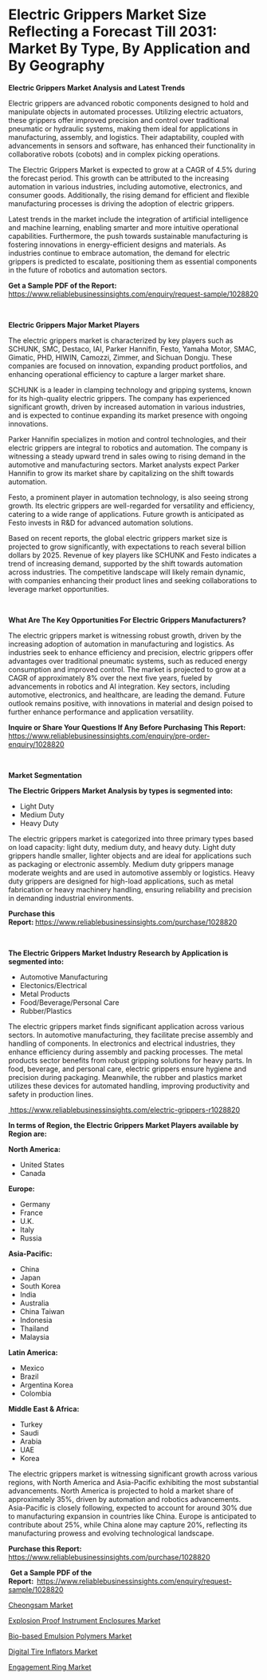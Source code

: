 <p><h1>Electric Grippers Market Size Reflecting a Forecast Till 2031: Market By Type, By Application and By Geography</h1></p><p><strong>Electric Grippers Market Analysis and Latest Trends</strong></p>
<p><p>Electric grippers are advanced robotic components designed to hold and manipulate objects in automated processes. Utilizing electric actuators, these grippers offer improved precision and control over traditional pneumatic or hydraulic systems, making them ideal for applications in manufacturing, assembly, and logistics. Their adaptability, coupled with advancements in sensors and software, has enhanced their functionality in collaborative robots (cobots) and in complex picking operations.</p><p>The Electric Grippers Market is expected to grow at a CAGR of 4.5% during the forecast period. This growth can be attributed to the increasing automation in various industries, including automotive, electronics, and consumer goods. Additionally, the rising demand for efficient and flexible manufacturing processes is driving the adoption of electric grippers.</p><p>Latest trends in the market include the integration of artificial intelligence and machine learning, enabling smarter and more intuitive operational capabilities. Furthermore, the push towards sustainable manufacturing is fostering innovations in energy-efficient designs and materials. As industries continue to embrace automation, the demand for electric grippers is predicted to escalate, positioning them as essential components in the future of robotics and automation sectors.</p></p>
<p><strong>Get a Sample PDF of the Report:&nbsp;</strong> <a href="https://www.reliablebusinessinsights.com/enquiry/request-sample/1028820">https://www.reliablebusinessinsights.com/enquiry/request-sample/1028820</a></p>
<p>&nbsp;</p>
<p><strong>Electric Grippers Major Market Players</strong></p>
<p><p>The electric grippers market is characterized by key players such as SCHUNK, SMC, Destaco, IAI, Parker Hannifin, Festo, Yamaha Motor, SMAC, Gimatic, PHD, HIWIN, Camozzi, Zimmer, and Sichuan Dongju. These companies are focused on innovation, expanding product portfolios, and enhancing operational efficiency to capture a larger market share.</p><p>SCHUNK is a leader in clamping technology and gripping systems, known for its high-quality electric grippers. The company has experienced significant growth, driven by increased automation in various industries, and is expected to continue expanding its market presence with ongoing innovations.</p><p>Parker Hannifin specializes in motion and control technologies, and their electric grippers are integral to robotics and automation. The company is witnessing a steady upward trend in sales owing to rising demand in the automotive and manufacturing sectors. Market analysts expect Parker Hannifin to grow its market share by capitalizing on the shift towards automation.</p><p>Festo, a prominent player in automation technology, is also seeing strong growth. Its electric grippers are well-regarded for versatility and efficiency, catering to a wide range of applications. Future growth is anticipated as Festo invests in R&D for advanced automation solutions.</p><p>Based on recent reports, the global electric grippers market size is projected to grow significantly, with expectations to reach several billion dollars by 2025. Revenue of key players like SCHUNK and Festo indicates a trend of increasing demand, supported by the shift towards automation across industries. The competitive landscape will likely remain dynamic, with companies enhancing their product lines and seeking collaborations to leverage market opportunities.</p></p>
<p>&nbsp;</p>
<p><strong>What Are The Key Opportunities For Electric Grippers Manufacturers?</strong></p>
<p><p>The electric grippers market is witnessing robust growth, driven by the increasing adoption of automation in manufacturing and logistics. As industries seek to enhance efficiency and precision, electric grippers offer advantages over traditional pneumatic systems, such as reduced energy consumption and improved control. The market is projected to grow at a CAGR of approximately 8% over the next five years, fueled by advancements in robotics and AI integration. Key sectors, including automotive, electronics, and healthcare, are leading the demand. Future outlook remains positive, with innovations in material and design poised to further enhance performance and application versatility.</p></p>
<p><strong>Inquire or Share Your Questions If Any Before Purchasing This Report:</strong> <a href="https://www.reliablebusinessinsights.com/enquiry/pre-order-enquiry/1028820">https://www.reliablebusinessinsights.com/enquiry/pre-order-enquiry/1028820</a></p>
<p>&nbsp;</p>
<p><strong>Market Segmentation</strong></p>
<p><strong>The Electric Grippers Market Analysis by types is segmented into:</strong></p>
<p><ul><li>Light Duty</li><li>Medium Duty</li><li>Heavy Duty</li></ul></p>
<p><p>The electric grippers market is categorized into three primary types based on load capacity: light duty, medium duty, and heavy duty. Light duty grippers handle smaller, lighter objects and are ideal for applications such as packaging or electronic assembly. Medium duty grippers manage moderate weights and are used in automotive assembly or logistics. Heavy duty grippers are designed for high-load applications, such as metal fabrication or heavy machinery handling, ensuring reliability and precision in demanding industrial environments.</p></p>
<p><strong>Purchase this Report:&nbsp;</strong><a href="https://www.reliablebusinessinsights.com/purchase/1028820">https://www.reliablebusinessinsights.com/purchase/1028820</a></p>
<p>&nbsp;</p>
<p><strong>The Electric Grippers Market Industry Research by Application is segmented into:</strong></p>
<p><ul><li>Automotive Manufacturing</li><li>Electonics/Electrical</li><li>Metal Products</li><li>Food/Beverage/Personal Care</li><li>Rubber/Plastics</li></ul></p>
<p><p>The electric grippers market finds significant application across various sectors. In automotive manufacturing, they facilitate precise assembly and handling of components. In electronics and electrical industries, they enhance efficiency during assembly and packing processes. The metal products sector benefits from robust gripping solutions for heavy parts. In food, beverage, and personal care, electric grippers ensure hygiene and precision during packaging. Meanwhile, the rubber and plastics market utilizes these devices for automated handling, improving productivity and safety in production lines.</p></p>
<p><a href="https://www.reliablebusinessinsights.com/electric-grippers-r1028820">&nbsp;https://www.reliablebusinessinsights.com/electric-grippers-r1028820</a></p>
<p><strong>In terms of Region, the Electric Grippers Market Players available by Region are:</strong></p>
<p>
    <p> <strong> North America: </strong>
        <ul>
            <li>United States</li>
            <li>Canada</li>
        </ul>
        </p> 
    <p> <strong> Europe: </strong>
        <ul>
            <li>Germany</li>
            <li>France</li>
            <li>U.K.</li>
            <li>Italy</li>
            <li>Russia</li>
        </ul>
        </p> 
    <p> <strong> Asia-Pacific: </strong>
        <ul>
            <li>China</li>
            <li>Japan</li>
            <li>South Korea</li>
            <li>India</li>
            <li>Australia</li>
            <li>China Taiwan</li>
            <li>Indonesia</li>
            <li>Thailand</li>
            <li>Malaysia</li>
        </ul>
        </p> 
    <p> <strong> Latin America: </strong>
        <ul>
            <li>Mexico</li>
            <li>Brazil</li>
            <li>Argentina Korea</li>
            <li>Colombia</li>
        </ul>
        </p> 
    <p> <strong> Middle East & Africa: </strong>
        <ul>
            <li>Turkey</li>
            <li>Saudi</li>
            <li>Arabia</li>
            <li>UAE</li>
            <li>Korea</li>
        </ul>
    </p>
    </p>
<p><p>The electric grippers market is witnessing significant growth across various regions, with North America and Asia-Pacific exhibiting the most substantial advancements. North America is projected to hold a market share of approximately 35%, driven by automation and robotics advancements. Asia-Pacific is closely following, expected to account for around 30% due to manufacturing expansion in countries like China. Europe is anticipated to contribute about 25%, while China alone may capture 20%, reflecting its manufacturing prowess and evolving technological landscape.</p></p>
<p><strong>Purchase this Report: </strong><a href="https://www.reliablebusinessinsights.com/purchase/1028820">https://www.reliablebusinessinsights.com/purchase/1028820</a></p>
<p>&nbsp;<strong>Get a Sample PDF of the Report:&nbsp;&nbsp;</strong><a href="https://www.reliablebusinessinsights.com/enquiry/request-sample/1028820">https://www.reliablebusinessinsights.com/enquiry/request-sample/1028820</a></p>
<p><strong></strong></p>
<p><p><a href="https://www.linkedin.com/pulse/global-cheongsam-market-focus-product-type-long-cheongsamknee-f6the?trackingId=8f1j%2FJJIQya3gHj6ZvYCqQ%3D%3D">Cheongsam Market</a></p><p><a href="https://www.linkedin.com/pulse/explosion-proof-instrument-enclosures-industry-forecast-utpee?trackingId=utZk2clCSQSC8aKyjSlnkQ%3D%3D">Explosion Proof Instrument Enclosures Market</a></p><p><a href="https://github.com/bmorecock/Market-Research-Report-List-5/blob/main/bio-based-emulsion-polymers-market.md">Bio-based Emulsion Polymers Market</a></p><p><a href="https://www.linkedin.com/pulse/l-tire-inflators-market-size-share-analysis-growth-trends-e2mae?trackingId=vYb2GOWN3m8pldKzUxsvUA%3D%3D">Digital Tire Inflators Market</a></p><p><a href="https://www.linkedin.com/pulse/market-forecast-global-engagement-ring-trends-impact-analysis-2024-n5vue?trackingId=gvw5WTIIKpWNOzKzHEcRXA%3D%3D">Engagement Ring Market</a></p></p>